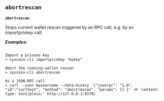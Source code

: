 ## **`abortrescan`**

**`abortrescan`**

Stops current wallet rescan triggered by an RPC call, e.g. by an importprivkey call.





***Examples:***

```

Import a private key
> syscoin-cli importprivkey "mykey"

Abort the running wallet rescan
> syscoin-cli abortrescan 

As a JSON-RPC call
> curl --user myusername --data-binary '{"jsonrpc": "1.0", "id":"curltest", "method": "abortrescan", "params": [] }' -H 'content-type: text/plain;' http://127.0.0.1:8370/
```
